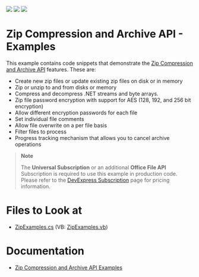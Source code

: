 <!-- default badges list -->
![](https://img.shields.io/endpoint?url=https://codecentral.devexpress.com/api/v1/VersionRange/128605399/16.2.3%2B)
[![](https://img.shields.io/badge/Open_in_DevExpress_Support_Center-FF7200?style=flat-square&logo=DevExpress&logoColor=white)](https://supportcenter.devexpress.com/ticket/details/E4695)
[![](https://img.shields.io/badge/📖_How_to_use_DevExpress_Examples-e9f6fc?style=flat-square)](https://docs.devexpress.com/GeneralInformation/403183)
<!-- default badges end -->
# Zip Compression and Archive API - Examples

This example contains code snippets that demonstrate the [Zip Compression and Archive API](https://docs.devexpress.com/OfficeFileAPI/15093/Zip-Compression-and-Archive-API) features. These are:

* Create new zip files or update existing zip files on disk or in memory
* Zip or unzip to and from disks or memory
* Compress and decompress .NET streams and byte arrays.
* Zip file password encryption with support for AES (128, 192, and 256 bit encryption)
* Allow different encryption passwords for each file
* Set individual file comments
* Allow file overwrite on a per file basis
* Filter files to process
* Progress tracking mechanism that allows you to cancel archive operations

> **Note**
>
> The **Universal Subscription** or an additional **Office File API** Subscription is required to use this example in production code. Please refer to the [DevExpress Subscription](https://www.devexpress.com/Buy/NET/) page for pricing information.

# Files to Look at

* [ZipExamples.cs](./CS/CompressionLibraryExamples/ZipExamples.cs) (VB: [ZipExamples.vb](./VB/CompressionLibraryExamples/ZipExamples.vb))

# Documentation

* [Zip Compression and Archive API Examples](https://docs.devexpress.com/OfficeFileAPI/15261/zip-compression-and-archive-api/examples)

